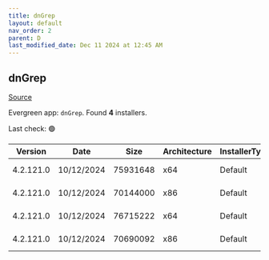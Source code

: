 ```yaml
---
title: dnGrep
layout: default
nav_order: 2
parent: D
last_modified_date: Dec 11 2024 at 12:45 AM
---
```


## dnGrep

[Source](https://dngrep.github.io/)

Evergreen app: `dnGrep`. Found **4** installers.

Last check: 🟢

| Version   | Date       | Size     | Architecture | InstallerType | Type | URI                                                                                                                                                                              |
| --------- | ---------- | -------- | ------------ | ------------- | ---- | -------------------------------------------------------------------------------------------------------------------------------------------------------------------------------- |
| 4.2.121.0 | 10/12/2024 | 75931648 | x64          | Default       | msi  | [https://github.com/dnGrep/dnGrep/releases/download/v4.2.121.0/dnGREP.4.2.121.x64.msi](https://github.com/dnGrep/dnGrep/releases/download/v4.2.121.0/dnGREP.4.2.121.x64.msi)     |
| 4.2.121.0 | 10/12/2024 | 70144000 | x86          | Default       | msi  | [https://github.com/dnGrep/dnGrep/releases/download/v4.2.121.0/dnGREP.4.2.121.x86.msi](https://github.com/dnGrep/dnGrep/releases/download/v4.2.121.0/dnGREP.4.2.121.x86.msi)     |
| 4.2.121.0 | 10/12/2024 | 76715222 | x64          | Default       | zip  | [https://github.com/dnGrep/dnGrep/releases/download/v4.2.121.0/dnGrep.4.2.121.0.x64.zip](https://github.com/dnGrep/dnGrep/releases/download/v4.2.121.0/dnGrep.4.2.121.0.x64.zip) |
| 4.2.121.0 | 10/12/2024 | 70690092 | x86          | Default       | zip  | [https://github.com/dnGrep/dnGrep/releases/download/v4.2.121.0/dnGrep.4.2.121.0.x86.zip](https://github.com/dnGrep/dnGrep/releases/download/v4.2.121.0/dnGrep.4.2.121.0.x86.zip) |
